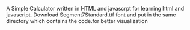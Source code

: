 A Simple Calculator written in HTML and javascrpt for learning html and javascript.
Download Segment7Standard.ttf font and put in the same directory which contains the code.for better visualization
